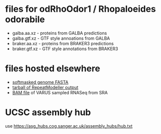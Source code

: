 # files for odRhoOdor1 / Rhopaloeides odorabile
* galba.aa.xz - proteins from GALBA predictions
* galba.gtf.xz - GTF style annoations from GALBA
* braker.aa.xz - proteins from BRAKER3 predictions
* braker.gtf.xz - GTF style annotations from BRAKER3

# files hosted elsewhere
* [softmasked genome FASTA](https://asg_hubs.cog.sanger.ac.uk/odRhoOdor1/odRhoOdor1.fa.masked)
* [tarball of RepeatModeller output](https://asg_hubs.cog.sanger.ac.uk/odRhoOdor1/odRhoOdor1.tar.xz)
* [BAM file](https://asg_hubs.cog.sanger.ac.uk/odRhoOdor1/VARUS.bam) of VARUS sampled RNASeq from SRA

# UCSC assembly hub
use https://asg_hubs.cog.sanger.ac.uk/assembly_hubs/hub.txt

